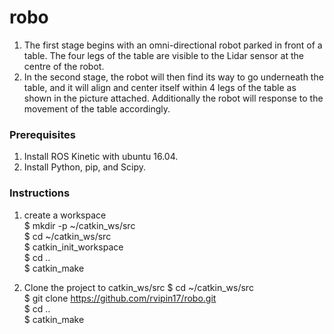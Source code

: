 # robo
1) The first stage begins with an omni-directional robot parked in front of a table. The four legs of the table are visible to the Lidar sensor at the centre of the robot.
2) In the second stage, the robot will then find its way to go underneath the table, and it will align and center itself within 4 legs of the table as shown in the picture attached. Additionally the robot will response to the movement of the table accordingly.

### Prerequisites

1) Install ROS Kinetic with ubuntu 16.04.
2) Install Python, pip, and Scipy.

### Instructions

1) create a workspace <br />
$ mkdir -p ~/catkin_ws/src <br />
$ cd ~/catkin_ws/src <br />
$ catkin_init_workspace <br />
$ cd .. <br />
$ catkin_make <br />
   
2) Clone the project to catkin_ws/src
$ cd ~/catkin_ws/src <br />
$ git clone https://github.com/rvipin17/robo.git <br />
$ cd .. <br />
$ catkin_make <br />
